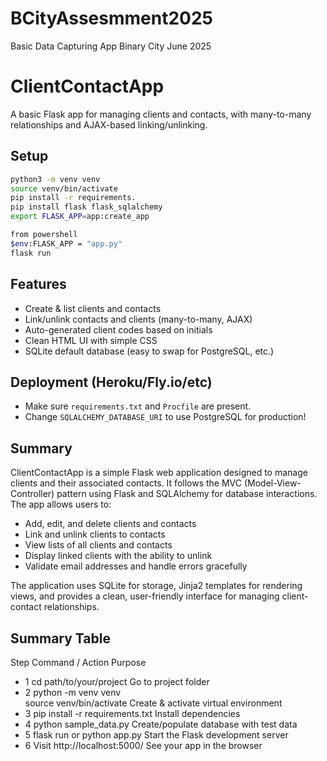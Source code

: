# BCityAssesmment2025
Basic Data Capturing App Binary City June 2025


# ClientContactApp

A basic Flask app for managing clients and contacts, with many-to-many relationships and AJAX-based linking/unlinking.

## Setup

```bash
python3 -m venv venv
source venv/bin/activate
pip install -r requirements.
pip install flask flask_sqlalchemy
export FLASK_APP=app:create_app

from powershell
$env:FLASK_APP = "app.py"
flask run
```

## Features

- Create & list clients and contacts
- Link/unlink contacts and clients (many-to-many, AJAX)
- Auto-generated client codes based on initials
- Clean HTML UI with simple CSS
- SQLite default database (easy to swap for PostgreSQL, etc.)

## Deployment (Heroku/Fly.io/etc)

- Make sure `requirements.txt` and `Procfile` are present.
- Change `SQLALCHEMY_DATABASE_URI` to use PostgreSQL for production!

## Summary

ClientContactApp is a simple Flask web application designed to manage clients and their associated contacts. It follows the MVC (Model-View-Controller) pattern using Flask and SQLAlchemy for database interactions. The app allows users to:

- Add, edit, and delete clients and contacts
- Link and unlink clients to contacts
- View lists of all clients and contacts
- Display linked clients with the ability to unlink
- Validate email addresses and handle errors gracefully

The application uses SQLite for storage, Jinja2 templates for rendering views, and provides a clean, user-friendly interface for managing client-contact relationships.

## Summary Table

Step	Command / Action	Purpose
- 1	cd path/to/your/project	Go to project folder
- 2	python -m venv venv<br>source venv/bin/activate	Create & activate virtual environment
- 3	pip install -r requirements.txt	Install dependencies
- 4	python sample_data.py	Create/populate database with test data
- 5	flask run or python app.py	Start the Flask development server
- 6	Visit http://localhost:5000/	See your app in the browser